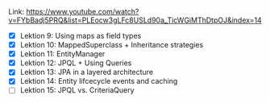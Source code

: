 Link: https://www.youtube.com/watch?v=FYbBadj5PRQ&list=PLEocw3gLFc8USLd90a_TicWGiMThDtpOJ&index=14

- [x] Lektion 9: Using maps as field types
- [x] Lektion 10: MappedSuperclass + Inheritance strategies
- [x] Lektion 11: EntityManager
- [x] Lektion 12: JPQL + Using Queries
- [x] Lektion 13: JPA in a layered architecture
- [x] Lektion 14: Entity lifcecycle events and caching
- [ ] Lektion 15: JPQL vs. CriteriaQuery